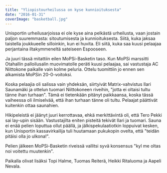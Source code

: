 ```yaml
---
title: "Yliopistourheilussa on kyse kunnioituksesta"
date: "2016-01-31"
coverImage: "basketball.jpg"
---
```


Unisportin urheilusarjoissa ei ole kyse aina pelkästä urheilusta, vaan jostain paljon suuremmasta: sitoutumisesta ja kunnioituksesta. Siitä, kuka jaksaa taistella joukkueelle silloinkin, kun ei huvita. Eli siitä, kuka saa kuusi pelaajaa perjantaina iltakymmeneltä sateiseen Espooseen.

Ja juuri tässä mitattiin eilen MoPSi-Basketin taso. Kun MoPSi marssitti Otahallin palloilusalin muovimatolle peräti kuusi pelaajaa, sai vastustaja AC Niittokone paikalle vain kolme peluria. Ottelu tuomittiin jo ennen sen alkamista MoPSin 20-0-voitoksi.

Koska pelaajia oli salissa vain yhdeksän, siirtyivät Matrix-vahvistus Ilari Saunamäki ja ottelun tuomari Niittokoneen riveihin, "jotta ei oltaisi tultu tänne ihan turhaan". Tämä ei tietenkään pitänyt paikkaansa, koska tässä vaiheessa oli ilmiselvää, että ihan turhaan tänne oli tultu. Pelaajat päättivät kuitenkin ottaa saunahien.

Hikipeleistä ei jäänyt juuri kerrottavaa, ehkä merkittävintä oli, että Tero Pekki sai lay-upin sisään. Vastustajilta eniten pisteitä tekivät Ilari ja tuomari. Sauna ei enää pelien loputtua ollut päällä, ja jälkispekulaatiotkin loppuivat kesken, kun Unisportin kassavirkailija tuli huutamaan pukukopin ovelta, että "teidän pitäisi olla jo ulkona!".

Pelien jälkeen MoPSi-Basketin riveissä vallitsi syvä konsensus "kyl me oltas noi voitettu muutenkin".

Paikalla olivat lisäksi Topi Halme, Tuomas Reiterä, Heikki Ritaluoma ja Aapeli Nevala.
